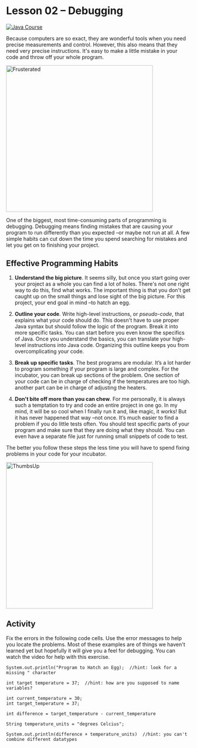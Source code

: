 # Lesson 02 – Debugging

[![Java Course](https://apmonitor.com/che263/uploads/Begin_Java/BeginJava02.png)](https://www.youtube.com/watch?v=f3aFv3tP090&list=PLLBUgWXdTBDgp8_akDMUUV0_QRlIYwjGJ "Begin Java with the TCLab")

Because computers are so exact, they are wonderful tools when you need precise measurements and control. However, this also means that they need very precise instructions. It's easy to make a little mistake in your code and throw off your whole program. 

<img src="https://i.imgur.com/mo96iKf.jpg" alt="Frusterated" width="400
"/>

One of the biggest, most time-consuming parts of programming is debugging. Debugging means finding mistakes that are causing your program to run differently than you expected –or maybe not run at all. A few simple habits can cut down the time you spend searching for mistakes and let you get on to finishing your project.

## Effective Programming Habits

1.   **Understand the big picture**. It seems silly, but once you start going over your project as a whole you can find a lot of holes. There's not one right way to do this, find what works. The important thing is that you don't get caught up on the small things and lose sight of the big picture. For this project, your end goal in mind –to hatch an egg.
    
2.  **Outline your code**. Write high-level instructions, or *pseudo-code*, that explains what your code should do. This doesn't have to use proper Java syntax but should follow the logic of the program. Break it into more specific tasks. You can start before you even know the specifics of Java. Once you understand the basics, you can translate your high-level instructions into Java code. Organizing this outline keeps you from overcomplicating your code.
    
3.  **Break up specific tasks**. The best programs are modular. It’s a lot harder to program something if your program is large and complex. For the incubator, you can break up sections of the problem. One section of your code can be in charge of checking if the temperatures are too high. another part can be in charge of adjusting the heaters.
    
4.  **Don't bite off more than you can chew**. For me personally, it is always such a temptation to try and code an entire project in one go. In my mind, it will be so cool when I finally run it and, like magic, it works! But it has never happened that way –not once. It’s much easier to find a problem if you do little tests often. You should test specific parts of your program and make sure that they are doing what they should. You can even have a separate file just for running small snippets of code to test.
    

The better you follow these steps the less time you will have to spend fixing problems in your code for your incubator.

<img src="https://i.imgur.com/lq1KfWg.jpg" alt="ThumbsUp" width="400
"/> 

## Activity

Fix the errors in the following code cells. Use the error messages to help you locate the problems. Most of these examples are of things we haven't learned yet but hopefully it will give you a feel for debugging. You can watch the video for help with this exercise.

```
System.out.println("Program to Hatch an Egg);  //hint: look for a missing " character
```

```
int target temperature = 37;  //hint: how are you supposed to name variables?
```
```
int current_temperature = 30;
int target_temperature = 37;

int difference = target_temperature - current_temperature

String temperature_units = "degrees Celcius";

System.out.println(difference + temperature_units)  //hint: you can't combine different datatypes
```
